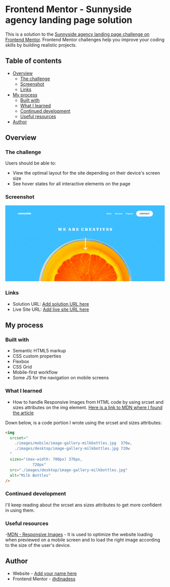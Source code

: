 # Frontend Mentor - Sunnyside agency landing page solution

This is a solution to the [Sunnyside agency landing page challenge on Frontend Mentor](https://www.frontendmentor.io/challenges/sunnyside-agency-landing-page-7yVs3B6ef). Frontend Mentor challenges help you improve your coding skills by building realistic projects.

## Table of contents

- [Overview](#overview)
  - [The challenge](#the-challenge)
  - [Screenshot](#screenshot)
  - [Links](#links)
- [My process](#my-process)
  - [Built with](#built-with)
  - [What I learned](#what-i-learned)
  - [Continued development](#continued-development)
  - [Useful resources](#useful-resources)
- [Author](#author)

## Overview

### The challenge

Users should be able to:

- View the optimal layout for the site depending on their device's screen size
- See hover states for all interactive elements on the page

### Screenshot

![Here is a cropped screenshot of my page](./images/Screenshot-Frontend-Mentor-Sunnyside-agency-landing-page.png)

### Links

- Solution URL: [Add solution URL here](https://your-solution-url.com)
- Live Site URL: [Add live site URL here](https://your-live-site-url.com)

## My process

### Built with

- Semantic HTML5 markup
- CSS custom properties
- Flexbox
- CSS Grid
- Mobile-first workflow
- Some JS for the navigation on mobile screens

### What I learned

- How to handle Responsive Images from HTML code by using srcset and sizes attributes on the img element. [Here is a link to MDN where I found the article](https://developer.mozilla.org/en-US/docs/Learn/HTML/Multimedia_and_embedding/Responsive_images)

Down below, is a code portion I wrote using the srcset and sizes attributes:

```html
<img
  srcset="
    ./images/mobile/image-gallery-milkbottles.jpg  376w,
    ./images/desktop/image-gallery-milkbottles.jpg 720w
  "
  sizes="(max-width: 700px) 376px,
			720px"
  src="./images/desktop/image-gallery-milkbottles.jpg"
  alt="Milk Bottles"
/>
```

### Continued development

I'll keep reading about the srcset ans sizes attributes to get more confident in using them.

### Useful resources

-[MDN - Responsive Images](https://developer.mozilla.org/en-US/docs/Learn/HTML/Multimedia_and_embedding/Responsive_images) - It is used to optimize the website loading when previewed on a mobile screen and to load the right image according to the size of the user's device.

## Author

- Website - [Add your name here](https://www.your-site.com)
- Frontend Mentor - [@dinadess](https://www.frontendmentor.io/profile/dinaDess)

